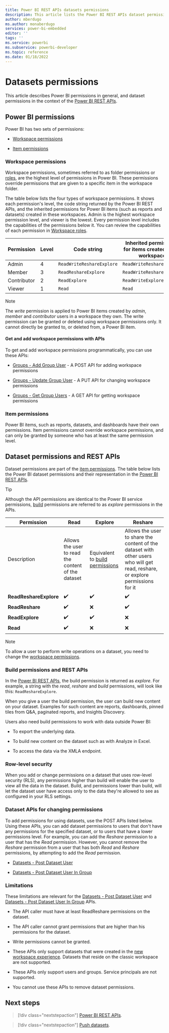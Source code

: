 ```yaml
---
title: Power BI REST APIs datasets permissions
description: This article lists the Power BI REST APIs dataset permissions
author: mberdugo
ms.author: monaberdugo
services: power-bi-embedded
editor: ''
tags: ''
ms.service: powerbi
ms.subservice: powerbi-developer
ms.topic: reference
ms.date: 01/18/2022
---
```


# Datasets permissions

This article describes Power BI permissions in general, and dataset permissions in the context of the [Power BI REST APIs](/rest/api/power-bi/).

## Power BI permissions

Power BI has two sets of permissions:

* [Workspace permissions](#workspace-permissions)

* [Item permissions](#item-permissions)

### Workspace permissions

Workspace permissions, sometimes referred to as folder permissions or [roles](../../collaborate-share/service-roles-new-workspaces.md), are the highest level of permissions in Power BI. These permissions override permissions that are given to a specific item in the workspace folder.

The table below lists the four types of workspace permissions. It shows each permission's level, the code string returned by the Power BI REST APIs, and the inherited permissions for Power BI items (such as reports and datasets) created in these workspaces. Admin is the highest workspace permission level, and viewer is the lowest. Every permission level includes the capabilities of the permissions below it. You can review the capabilities of each permission in [Workspace roles](../../collaborate-share/service-roles-new-workspaces.md#workspace-roles).

|Permission  |Level |Code string               |Inherited permissions for items created in the workspace    |
|------------|------|--------------------------|--------------------------|
|Admin       |4     |`ReadWriteReshareExplore` |`ReadWriteReshareExplore` |
|Member      |3     |`ReadReshareExplore`      |`ReadWriteReshareExplore` |
|Contributor |2     |`ReadExplore`             |`ReadWriteExplore`        |
|Viewer      |1     |`Read`                    |`Read`                    |

>[!NOTE]
>The *write* permission is applied to Power BI items created by *admin*, *member* and *contributor* users in a workspace they own. The write permission can be granted or deleted using workspace permissions only. It cannot directly be granted to, or deleted from, a Power BI item.

#### Get and add workspace permissions with APIs

To get and add workspace permissions programmatically, you can use these APIs:

* [Groups - Add Group User](/rest/api/power-bi/groups/add-group-user) - A POST API for adding workspace permissions

* [Groups - Update Group User](/rest/api/power-bi/groups/update-group-user) - A PUT API for changing workspace permissions

*  [Groups - Get Group Users](/rest/api/power-bi/groups/get-group-users) - A GET API for getting workspace permissions

### Item permissions

Power BI items, such as reports, datasets, and dashboards have their own permissions. Item permissions cannot override workspace permissions, and can only be granted by someone who has at least the same permission level.

## Dataset permissions and REST APIs

Dataset permissions are part of the [item permissions](#item-permissions). The table below lists  the Power BI dataset permissions and their representation in the [Power BI REST APIs](/rest/api/power-bi/).

>[!TIP]
>Although the API permissions are identical to the Power BI service permissions, [build](#build-permissions-and-rest-apis) permissions are referred to as *explore* permissions in the APIs.

|Permission             |Read     |Explore  |Reshare  |
|-----------------------|---------|---------|---------|
|Description            |Allows the user to read the content of the dataset|Equivalent to [build permissions](#build-permissions-and-rest-apis) |Allows the user to share the content of the dataset with other users who will get read, reshare, or explore permissions for it |
|**ReadReshareExplore** |✔️       |✔️      |✔️       |
|**ReadReshare**        |✔️       |❌      |✔️       |
|**ReadExplore**        |✔️       |✔️      |❌       |
|**Read**               |✔️       |❌      |❌       |

>[!NOTE]
>To allow a user to perform write operations on a dataset, you need to change the [workspace permissions](#workspace-permissions).

### Build permissions and REST APIs

In the [Power BI REST APIs](/rest/api/power-bi/), the build permission is returned as *explore*. For example, a string with the *read*, *reshare* and *build* permissions, will look like this: `ReadReshareExplore`.

When you give a user the build permission, the user can build new content on your dataset. Examples for such content are reports, dashboards, pinned tiles from Q&A, paginated reports, and Insights Discovery.

Users also need build permissions to work with data outside Power BI:

* To export the underlying data.

* To build new content on the dataset such as with Analyze in Excel.

* To access the data via the XMLA endpoint.

### Row-level security

When you add or change permissions on a dataset that uses row-level security (RLS), any permissions higher than build will enable the user to view all the data in the dataset. Build, and permissions lower than build, will let the dataset user have access only to the data they're allowed to see as configured in your RLS settings.

### Dataset APIs for changing permissions

To add permissions for using datasets, use the POST APIs listed below. Using these APIs, you can add dataset permissions to users that don't have any permissions for the specified dataset, or to users that have a lower permissions level. For example, you can add the *Reshare* permission to a user that has the *Read* permission. However, you cannot remove the *Reshare* permission from a user that has both *Read* and *Reshare* permissions, by attempting to add the *Read* permission.

* [Datasets - Post Dataset User](/rest/api/power-bi/datasets/post-dataset-user)

* [Datasets - Post Dataset User In Group](/rest/api/power-bi/datasets/post-dataset-user-in-group)

### Limitations

These limitations are relevant for the [Datasets - Post Dataset User](/rest/api/power-bi/datasets/post-dataset-user) and [Datasets - Post Dataset User In Group](/rest/api/power-bi/datasets/post-dataset-user-in-group) APIs.

* The API caller must have at least ReadReshare permissions on the dataset.

* The API caller cannot grant permissions that are higher than his permissions for the dataset.

* Write permissions cannot be granted.

* These APIs only support datasets that were created in the [new workspace experience](/collaborate-share/service-new-workspaces). Datasets that reside on the classic workspace are not supported.

* These APIs only support users and groups. Service principals are not supported.

* You cannot use these APIs to remove dataset permissions.

## Next steps

>[!div class="nextstepaction"]
>[Power BI REST APIs](/rest/api/power-bi/).

>[!div class="nextstepaction"]
>[Push datasets](/rest/api/power-bi/push-datasets).
